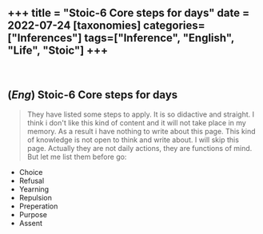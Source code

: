 +++
title = "Stoic-6 Core steps for days"
date = 2022-07-24
[taxonomies]
categories=["Inferences"]
tags=["Inference", "English", "Life", "Stoic"]
+++
---
<br>

## (*Eng*) Stoic-6 Core steps for days
> They have listed some steps to apply. It is so didactive and straight. I think i don't like this kind of content and it will not take place in my memory. As a result i have nothing to write about this page. This kind of knowledge is not open to think and write about. I will skip this page. Actually they are not daily actions, they are functions of mind. But let me list them before go:
- Choice
- Refusal
- Yearning
- Repulsion
- Preperation
- Purpose
- Assent